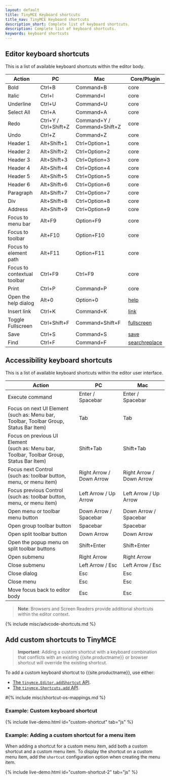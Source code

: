 ```yaml
---
layout: default
title: TinyMCE Keyboard shortcuts
title_nav: TinyMCE Keyboard shortcuts
description_short: Complete list of keyboard shortcuts.
description: Complete list of keyboard shortcuts.
keywords: keyboard shortcuts
---
```


## Editor keyboard shortcuts

This is a list of available keyboard shortcuts within the editor body.

| Action                      | PC                    | Mac                         | Core/Plugin                                                |
|-----------------------------|-----------------------|-----------------------------|------------------------------------------------------------|
| Bold                        | Ctrl+B                | Command+B                   | core                                                       |
| Italic                      | Ctrl+I                | Command+I                   | core                                                       |
| Underline                   | Ctrl+U                | Command+U                   | core                                                       |
| Select All                  | Ctrl+A                | Command+A                   | core                                                       |
| Redo                        | Ctrl+Y / Ctrl+Shift+Z | Command+Y / Command+Shift+Z | core                                                       |
| Undo                        | Ctrl+Z                | Command+Z                   | core                                                       |
| Header 1                    | Alt+Shift+1           | Ctrl+Option+1               | core                                                       |
| Header 2                    | Alt+Shift+2           | Ctrl+Option+2               | core                                                       |
| Header 3                    | Alt+Shift+3           | Ctrl+Option+3               | core                                                       |
| Header 4                    | Alt+Shift+4           | Ctrl+Option+4               | core                                                       |
| Header 5                    | Alt+Shift+5           | Ctrl+Option+5               | core                                                       |
| Header 6                    | Alt+Shift+6           | Ctrl+Option+6               | core                                                       |
| Paragraph                   | Alt+Shift+7           | Ctrl+Option+7               | core                                                       |
| Div                         | Alt+Shift+8           | Ctrl+Option+8               | core                                                       |
| Address                     | Alt+Shift+9           | Ctrl+Option+9               | core                                                       |
| Focus to menu bar           | Alt+F9                | Option+F9                   | core                                                       |
| Focus to toolbar            | Alt+F10               | Option+F10                  | core                                                       |
| Focus to element path       | Alt+F11               | Option+F11                  | core                                                       |
| Focus to contextual toolbar | Ctrl+F9               | Ctrl+F9                     | core                                                       |
| Print                        | Ctrl+P                | Command+P                   | core                         |
| Open the help dialog        | Alt+0                 | Option+0                    | [help]({{site.baseurl}}/plugins/opensource/help/)                   |
| Insert link                 | Ctrl+K                | Command+K                   | [link]({{site.baseurl}}/plugins/opensource/link/)                   |
| Toggle Fullscreen           | Ctrl+Shift+F          | Command+Shift+F             | [fullscreen]({{site.baseurl}}/plugins/opensource/fullscreen/)       |
| Save                        | Ctrl+S                | Command+S                   | [save]({{site.baseurl}}/plugins/opensource/save/)                   |
| Find                        | Ctrl+F                | Command+F                   | [searchreplace]({{site.baseurl}}/plugins/opensource/searchreplace/) |

## Accessibility keyboard shortcuts

This is a list of available keyboard shortcuts within the editor user interface.

| Action                                                                                       | PC                       | Mac                      |
|----------------------------------------------------------------------------------------------|--------------------------|--------------------------|
| Execute command                                                                              | Enter / Spacebar         | Enter / Spacebar         |
| Focus on next UI Element<br>(such as: Menu bar, Toolbar, Toolbar Group, Status Bar Item)     | Tab                      | Tab                      |
| Focus on previous UI Element<br>(such as: Menu bar, Toolbar, Toolbar Group, Status Bar Item) | Shift+Tab                | Shift+Tab                |
| Focus next Control<br>(such as: toolbar button, menu, or menu item)                          | Right Arrow / Down Arrow | Right Arrow / Down Arrow |
| Focus previous Control<br>(such as: toolbar button, menu, or menu item)                      | Left Arrow / Up Arrow    | Left Arrow / Up Arrow    |
| Open menu or toolbar menu button                                                             | Down Arrow / Spacebar    | Down Arrow / Spacebar    |
| Open group toolbar button                                                                    | Spacebar                 | Spacebar                 |
| Open split toolbar button                                                                    | Down Arrow               | Down Arrow               |
| Open the popup menu on split toolbar buttons                                                 | Shift+Enter              | Shift+Enter              |
| Open submenu                                                                                 | Right Arrow              | Right Arrow              |
| Close submenu                                                                                | Left Arrow / Esc         | Left Arrow / Esc         |
| Close dialog                                                                                 | Esc                      | Esc                      |
| Close menu                                                                                   | Esc                      | Esc                      |
| Move focus back to editor body                                                               | Esc                      | Esc                      |

> **Note**: Browsers and Screen Readers provide additional shortcuts within the editor context.

{% include misc/advcode-shortcuts.md %}

## Add custom shortcuts to TinyMCE

> **Important**: Adding a custom shortcut with a keyboard combination that conflicts with an existing {{site.productname}} or browser shortcut will override the existing shortcut.

To add a custom keyboard shortcut to {{site.productname}}, use either:

* [The `tinymce.Editor.addShortcut` API]({{site.baseurl}}/api/tinymce/tinymce.editor/#addshortcut).
* [The `tinymce.Shortcuts.add` API]({{site.baseurl}}/api/tinymce/tinymce.shortcuts/).

#{% include misc/shortcut-os-mappings.md %}

### Example: Custom keyboard shortcut

{% include live-demo.html id="custom-shortcut" tab="js" %}

### Example: Adding a custom shortcut for a menu item

When adding a shortcut for a custom menu item, add both a custom shortcut and a custom menu item. To display the shortcut on a custom menu item, add the `shortcut` configuration option when creating the menu item.

{% include live-demo.html id="custom-shortcut-2" tab="js" %}
